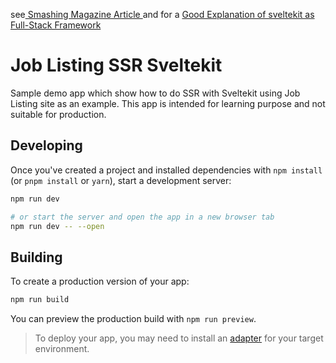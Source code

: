 see[ Smashing Magazine Article ](https://www.smashingmagazine.com/2023/06/build-server-side-rendered-svelte-apps-sveltekit/) and for a [Good Explanation of sveltekit as Full-Stack Framework](https://www.codemotion.com/magazine/frontend/how-to-guide-creating-a-blog-in-5-mins-with-sveltekit/)

# Job Listing SSR Sveltekit

Sample demo app which show how to do SSR with Sveltekit using Job Listing site as an example. This app is intended for learning purpose and not suitable for production.

## Developing

Once you've created a project and installed dependencies with `npm install` (or `pnpm install` or `yarn`), start a development server:

```bash
npm run dev

# or start the server and open the app in a new browser tab
npm run dev -- --open
```

## Building

To create a production version of your app:

```bash
npm run build
```

You can preview the production build with `npm run preview`.

> To deploy your app, you may need to install an [adapter](https://kit.svelte.dev/docs/adapters) for your target environment.
